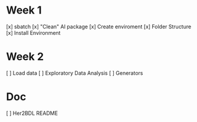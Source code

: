 # Week 1 
[x] sbatch
[x] "Clean" AI package 
[x] Create enviroment
[x] Folder Structure
[x] Install Environment

# Week 2
[ ] Load data
[ ] Exploratory Data Analysis
[ ] Generators

# Doc
[ ] Her2BDL README